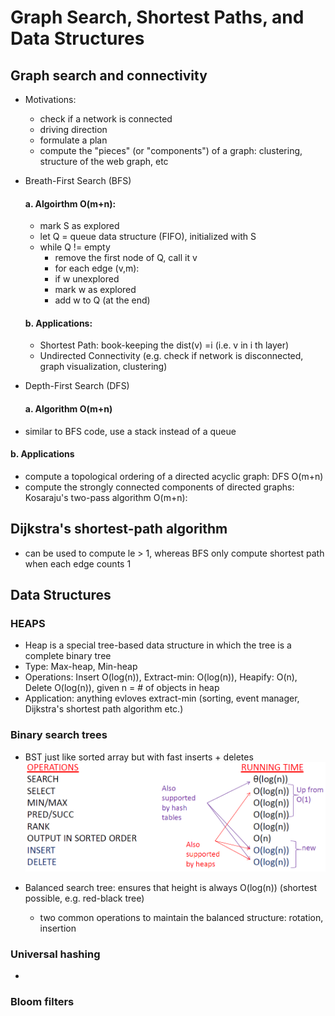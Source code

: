 # Graph Search, Shortest Paths, and Data Structures
## Graph search and connectivity
- Motivations: 
  - check if a network is connected
  - driving direction
  - formulate a plan 
  - compute the "pieces" (or "components") of a graph: clustering, structure of the web graph, etc
  
- Breath-First Search (BFS)
  #### a. Algoirthm O(m+n):
  - mark S as explored
  - let Q = queue data structure (FIFO), initialized with S
  - while Q != empty
    - remove the first node of Q, call it v
    - for each edge (v,m):
     - if w unexplored
      - mark w as explored
      - add w to Q (at the end)
   #### b. Applications:
   - Shortest Path: book-keeping the dist(v) =i (i.e. v in i th layer)
   - Undirected Connectivity (e.g. check if network is disconnected, graph visualization, clustering)
   
- Depth-First Search (DFS)
  #### a. Algorithm O(m+n)
 - similar to BFS code, use a stack instead of a queue
 
  #### b. Applications
 - compute a topological ordering of a directed acyclic graph: DFS O(m+n)
 - compute the strongly connected components of directed graphs: Kosaraju's two-pass algorithm O(m+n):

## Dijkstra's shortest-path algorithm 
  - can be used to compute le > 1, whereas BFS only compute shortest path when each edge counts 1
  
## Data Structures
### HEAPS
  - Heap is a special tree-based data structure in which the tree is a complete binary tree
   - Type: Max-heap, Min-heap
   - Operations: Insert O(log(n)), Extract-min: O(log(n)), Heapify: O(n), Delete O(log(n)), given n = # of objects in heap 
   - Application: anything evloves extract-min (sorting, event manager, Dijkstra's shortest path algorithm etc.)

### Binary search trees
  - BST just like sorted array but with fast inserts + deletes
   ![Notebook](https://github.com/supertime1/Stanford-Algorithm-Course/blob/master/Images/BST.png?raw=true)

  - Balanced search tree: ensures that height is always O(log(n)) (shortest possible, e.g. red-black tree)
    - two common operations to maintain the balanced structure: rotation, insertion
    
### Universal hashing
   - 
### Bloom filters
